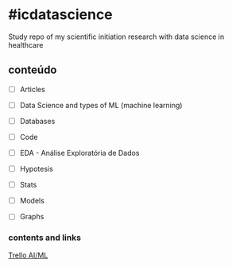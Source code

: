 # #icdatascience
Study repo of my scientific initiation research with data science in healthcare

## conteúdo
- [ ] Articles 
- [ ] Data Science and types of ML (machine learning)
- [ ] Databases 
- [ ] Code
- [ ] EDA - Análise Exploratória de Dados
- [ ] Hypotesis
- [ ] Stats
- [ ] Models
- [ ] Graphs


### contents and links
[Trello AI/ML](https://trello.com/b/GWUMrieb)



